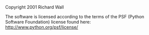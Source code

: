 Copyright 2001 Richard Wall

The software is licensed according to the terms of the PSF (Python Software Foundation) license found here: http://www.python.org/psf/license/